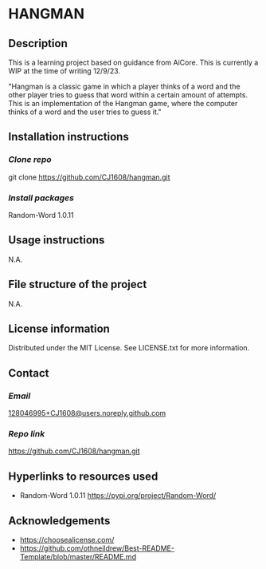 # HANGMAN

## **Description**
  This is a learning project based on guidance from AiCore. This is currently a WIP at the time of writing 12/9/23. 
  
  "Hangman is a classic game in which a player thinks of a word and the other player tries to guess that word within a certain amount of attempts.
  This is an implementation of the Hangman game, where the computer thinks of a word and the user tries to guess it." 

## **Installation instructions**

### *Clone repo*
  git clone https://github.com/CJ1608/hangman.git 

### *Install packages*
  Random-Word 1.0.11  


## **Usage instructions**
  N.A.

## **File structure of the project**
  N.A.

## **License information**
  Distributed under the MIT License. See LICENSE.txt for more information. 

## **Contact**
  ### *Email*
  128046995+CJ1608@users.noreply.github.com
   ### *Repo link*
  https://github.com/CJ1608/hangman.git 

## **Hyperlinks to resources used**
- Random-Word 1.0.11   https://pypi.org/project/Random-Word/  

## **Acknowledgements**
- https://choosealicense.com/ 
- https://github.com/othneildrew/Best-README-Template/blob/master/README.md 
